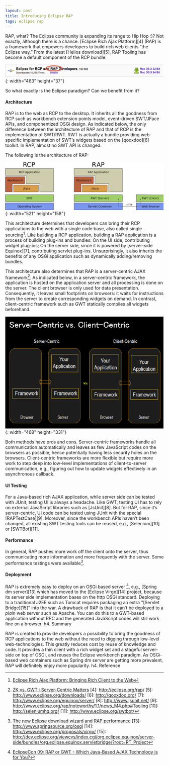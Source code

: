 ```yaml
---
layout: post
title: Introducing Eclipse RAP
tags: eclipse rap
---
```


RAP, what? The Eclipse community is expanding its range to Hip Hop :)? Not exactly, although there is a chance. [Eclipse Rich Ajax Platform][4] (RAP) is a framework that empowers developers to build rich web clients “the Eclipse way.” From the latest [Helios download][5], RAP Tooling has become a default component of the RCP bundle:

![Eclipse rap download](/images/posts/rap_download.png){: width="463" height="37"}

So what exactly is the Eclipse paradigm? Can we benefit from it?

#### Architecture

RAP is to the web as RCP to the desktop. It inherits all the goodness from RCP such as workbench extension points model, event-driven SWT/JFace APIs, and componentized OSGi design. As indicated below, the only difference between the architecture of RAP and that of RCP is the implementation of SWT/RWT. RWT is actually a bundle providing web-specific implementation of SWT’s widgets based on the [qooxdoo][6] toolkit. In RAP, almost no SWT API is changed.

The following is the architecture of RAP:

![rap architecture](/images/posts/rap_archi.png){: width="521" height="158"}

This architecture determines that developers can bring their RCP applications to the web with a single code base, also called single sourcing[^1]. Like building a RCP application, building a RAP application is a process of building plug-ins and bundles: On the UI side, contributing widget plug-ins; On the server side, since it is powered by [server-side Equinox][7], contributing servlet plug-ins. Unsurprisingly, it also inherits the benefits of any OSGi application such as dynamically adding/removing bundles.

This architecture also determines that RAP is a server-centric AJAX framework[^3]. As indicated below, in a server-centric framework, the application is hosted on the application server and all processing is done on the server. The client browser is only used for data presentation. Consequently, it leaves small footprints on browsers: it waits for instructions from the server to create corresponding widgets on demand. In contrast, client-centric framework such as GWT statically compiles all widgets beforehand.

![server centric vs client centric](/images/posts/server_centric_client_centric.png){: width="468" height="331"}

Both methods have pros and cons. Server-centric frameworks handle all communication  automatically and leaves as few JavaScript codes on the browsers as possible, hence potentially having less security holes on the browsers. Client-centric frameworks are more flexible but require more work to step deep into low-level implementations of client-to-server communication, e.g., figuring out how to update widgets effectively in an asynchronous callback.

#### UI Testing

For a Java-based rich AJAX application, while server side can be tested with JUnit, testing UI is always a headache. Like GWT, testing UI has to rely on external JavaScript libraries such as [JsUnit][8]. But for RAP, since it’s server-centric, UI code can be tested using JUnit with the special [RAPTestCase][9]. Moreover, since the workbench APIs haven’t been changed, all existing SWT testing tools can be reused, e.g., [Selenium][10] or [SWTBot][11].

#### Performance

In general, RAP pushes more work off the client onto the server, thus communicating more information and more frequently with the server. Some performance testings were available[^12].

#### Deployment

RAP is extremely easy to deploy on an OSGi based server [^2], e.g., [Spring dm server][13] which has moved to the [Eclipse Virgo][14] project, because its server side implementation bases on the http OSGi standard. Deploying to a traditional J2EE such as Tomcat requires packaging an extra "[Servlet Bridge][15]" into the war. A drawback of RAP is that it can’t be deployed to a *plain* web server such as Apache. You can do this to a GWT-based application without RPC and the generated JavaScript codes will still work fine on a browser.
h4. Summary

RAP is created to provide developers a possibility to bring the goodness of RCP applications to the web without the need to digging through low-level web-technologies. This greatly reduces cost by reuse of knowledge and code. It provides a thin client with a rich widget set and a stageful server-side on top of OSGi, and reuses the Eclipse workbench paradigm.  As OSGi-based web containers such as Spring dm server are getting more prevalent, RAP will definitely enjoy more popularity.
h4. Reference


[^1]: [Eclipse Rich Ajax Platform: Bringing Rich Client to the Web](http://www.amazon.com/Eclipse-Rich-Ajax-Platform-Firstpress/dp/1430218835/ref=sr_1_1?ie=UTF8&s=books&qid=1278568095&sr=8-1)
[^2]: [EclipseCon 09: RAP or GWT - Which Java-Based AJAX Technology is for You?](http://live.eclipse.org/node/722)
[^3]: [ZK vs. GWT : Server-Centric Matters](http://www.zkoss.org/smalltalks/gwtZk/)
[4]: http://eclipse.org/rap/
[5]: http://www.eclipse.org/downloads/
[6]: http://qooxdoo.org/
[7]: http://www.eclipse.org/equinox/server/
[8]: http://www.jsunit.net/
[9]: http://www.eclipse.org/rap/noteworthy/1.1/news_M4.php#Tooling
[10]: http://seleniumhq.org/
[11]: http://www.eclipse.org/swtbot/
[^12]: [The new Eclipse download wizard and RAP performance](http://eclipsesource.com/blogs/2008/09/17/the-new-eclipse-download-wizard-and-rap-performance)
[13]: http://www.springsource.org/osgi
[14]: http://www.eclipse.org/proposals/virgo/
[15]: http://dev.eclipse.org/viewcvs/index.cgi/org.eclipse.equinox/server-side/bundles/org.eclipse.equinox.servletbridge/?root=RT_Project
